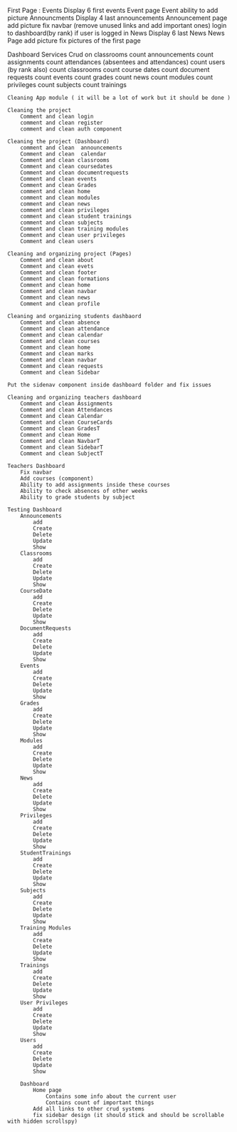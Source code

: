 First Page : 
    Events
        Display 6 first events
        Event page
        Event ability to add picture
    Announcments
        Display 4 last announcements
        Announcement page
        add picture
    fix navbar (remove unused links and add important ones)
        login to dashboard(by rank) if user is logged in
    News
        Display 6 last News
        News Page
        add picture
    fix pictures of the first page

Dashboard
    Services
        Crud on classrooms
        count announcements
        count assignments
        count attendances (absentees and attendances)
        count users (by rank also)
        count classrooms
        count course dates
        count document requests
        count events
        count grades
        count news
        count modules
        count privileges
        count subjects
        count trainings
    
    Cleaning App module ( it will be a lot of work but it should be done )

    Cleaning the project
        Comment and clean login
        comment and clean register
        comment and clean auth component
    
    Cleaning the project (Dashboard)
        comment and clean  announcements
        Comment and clean  calendar
        Comment and clean classrooms
        Comment and clean coursedates
        Comment and clean documentrequests
        Comment and clean events
        Comment and clean Grades
        comment and clean home
        comment and clean modules
        comment and clean news
        comment and clean privileges
        comment and clean student trainings
        comment and clean subjects
        Comment and clean training modules
        Comment and clean user privileges
        Comment and clean users

    Cleaning and organizing project (Pages)
        Comment and clean about
        Comment and clean evets
        Comment and clean footer
        Comment and clean formations
        Comment and clean home
        Comment and clean navbar
        Comment and clean news
        Comment and clean profile
    
    Cleaning and organizing students dashbaord
        Comment and clean absence
        Comment and clean attendance
        Comment and clean calendar
        Comment and clean courses
        Comment and clean home
        Comment and clean marks
        Comment and clean navbar
        Comment and clean requests
        Comment and clean Sidebar

    Put the sidenav component inside dashboard folder and fix issues
    
    Cleaning and organizing teachers dashboard
        Comment and clean Assignments
        Comment and clean Attendances
        Comment and clean Calendar
        Comment and clean CourseCards
        Comment and clean GradesT
        Comment and clean Home
        Comment and clean NavbarT
        Comment and clean SidebarT
        Comment and clean SubjectT

    Teachers Dashboard
        Fix navbar
        Add courses (component)
        Ability to add assignments inside these courses
        Ability to check absences of other weeks
        Ability to grade students by subject 
    
    Testing Dashboard
        Announcements
            add
            Create
            Delete
            Update
            Show
        Classrooms
            add
            Create
            Delete
            Update
            Show
        CourseDate
            add
            Create
            Delete
            Update
            Show
        DocumentRequests
            add
            Create
            Delete
            Update
            Show
        Events
            add
            Create
            Delete
            Update
            Show
        Grades
            add
            Create
            Delete
            Update
            Show
        Modules
            add
            Create
            Delete
            Update
            Show
        News
            add
            Create
            Delete
            Update
            Show
        Privileges
            add
            Create
            Delete
            Update
            Show
        StudentTrainings
            add
            Create
            Delete
            Update
            Show
        Subjects
            add
            Create
            Delete
            Update
            Show
        Training Modules
            add
            Create
            Delete
            Update
            Show
        Trainings
            add
            Create
            Delete
            Update
            Show
        User Privileges
            add
            Create
            Delete
            Update
            Show
        Users
            add
            Create
            Delete
            Update
            Show
        
        Dashboard
            Home page
                Contains some info about the current user
                Contains count of important things
            Add all links to other crud systems
            fix sidebar design (it should stick and should be scrollable with hidden scrollspy)